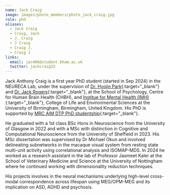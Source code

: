 ```yaml
---
name: Jack Craig
image: images/photo_members/photo_jack_craig.jpg
role: phd
aliases:
  - Jack Craig
  - Craig, Jack
  - J. Craig
  - J Craig
  - Craig J.
  - Craig J  
links:
  email: jac406@student.bham.ac.uk
  twitter: jackcraig33
---
```


Jack Anthony Craig is a first year PhD student (started in Sep 2024) in the NEURECA Lab, under the supervision of [Dr. Hyojin Park](/members/hyojin-park.html){:target="_blank"} and [Dr. Jack Rogers](https://www.birmingham.ac.uk/staff/profiles/psychology/rogers-jack){:target="_blank"}, at the School of Psychology, Centre for Human Brain Health (CHBH), and [Institue for Mental Health (IMH)](https://www.birmingham.ac.uk/research/mental-health){:target="_blank"}, College of Life and Environmental Sciences at the University of Birmingham, Birmingham, United Kingdom. His PhD is supported by [MRC AIM DTP PhD studentship](https://more.bham.ac.uk/mrc-aim/){:target="_blank"}.  

He graduated with a 1st class BSc Hons in Neuroscience from the University of Glasgow in 2022 and with a MSc with distinction in Cognitive and Computational Neuroscience from the University of Sheffield in 2023. His MSc dissertation was supervised by Dr Michael Okun and involved delineating subnetworks in the macaque visual system from resting state multi-unit activity using correlational analysis and ISOMAP-MDS. In 2024 he worked as a research assistant in the lab of Professor Jasmeet Kaler at the School of Veterinary Medicine and Science at the University of Nottingham where he continued working with dimensionality reduction techniques.

His projects involves in the neural mechanisms underlying high-level cross-modal correspondence across lifespan using MEG/OPM-MEG and its implication on ASD, ADHD and psychosis. 
